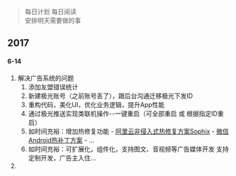 <br>

> 每日计划  每日阅读  
> 安排明天需要做的事
> 

## 2017
#### 6-14
1. 解决广告系统的问题
    1. 添加友盟错误统计
    2. 新建极光账号（之前账号丢了），跟后台沟通迁移极光下发ID
    3. 重构代码，美化UI，优化业务逻辑，提升App性能
    4. 通过极光推送实现类联机操作--一键重启（可全部重启 或 根据指定ID重启）
    5. 如时间充裕：增加热修复功能
            - [阿里云非侵入式热修复方案Sophix](https://www.aliyun.com/product/hotfix)
            - [微信Android热补丁方案](https://github.com/Tencent/tinker/wiki)
            - ...
    6. 如时间充裕：可扩展化，组件化，支持图文、音视频等广告媒体开发
    支持定制开发，广告主入住...
2. 